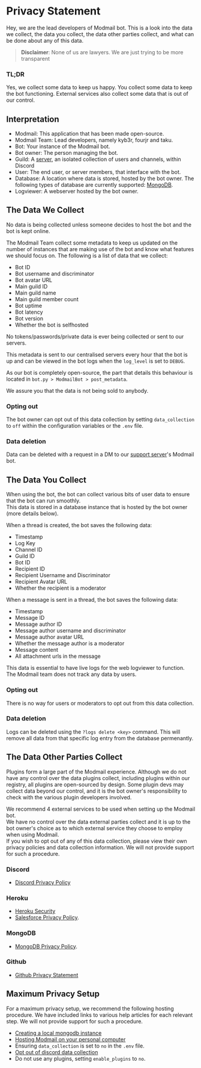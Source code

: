 # Privacy Statement

Hey, we are the lead developers of Modmail bot. This is a look into the data we collect, the data you collect, the data other parties collect, and what can be done about any of this data.    
> **Disclaimer**: None of us are lawyers. We are just trying to be more transparent

### TL;DR

Yes, we collect some data to keep us happy. You collect some data to keep the bot functioning. External services also collect some data that is out of our control.

## Interpretation

- Modmail: This application that has been made open-source.
- Modmail Team: Lead developers, namely kyb3r, fourjr and taku.
- Bot: Your instance of the Modmail bot.
- Bot owner: The person managing the bot.
- Guild: A [server](https://discord.com/developers/docs/resources/guild#guild-resource), an isolated collection of users and channels, within Discord
- User: The end user, or server members, that interface with the bot.
- Database: A location where data is stored, hosted by the bot owner. The following types of database are currently supported: [MongoDB](#MongoDB).
- Logviewer: A webserver hosted by the bot owner.

## The Data We Collect

No data is being collected unless someone decides to host the bot and the bot is kept online.

The Modmail Team collect some metadata to keep us updated on the number of instances that are making use of the bot and know what features we should focus on. The following is a list of data that we collect:
- Bot ID
- Bot username and discriminator
- Bot avatar URL
- Main guild ID
- Main guild name
- Main guild member count
- Bot uptime
- Bot latency
- Bot version
- Whether the bot is selfhosted

No tokens/passwords/private data is ever being collected or sent to our servers.

This metadata is sent to our centralised servers every hour that the bot is up and can be viewed in the bot logs when the `log_level` is set to `DEBUG`.

As our bot is completely open-source, the part that details this behaviour is located in `bot.py > ModmailBot > post_metadata`.

We assure you that the data is not being sold to anybody.

### Opting out

The bot owner can opt out of this data collection by setting `data_collection` to `off` within the configuration variables or the `.env` file.

### Data deletion

Data can be deleted with a request in a DM to our [support server](https://discord.gg/cnUpwrnpYb)'s Modmail bot.

## The Data You Collect

When using the bot, the bot can collect various bits of user data to ensure that the bot can run smoothly.    
This data is stored in a database instance that is hosted by the bot owner (more details below).

When a thread is created, the bot saves the following data:
- Timestamp
- Log Key
- Channel ID
- Guild ID
- Bot ID
- Recipient ID
- Recipient Username and Discriminator
- Recipient Avatar URL
- Whether the recipient is a moderator

When a message is sent in a thread, the bot saves the following data:
- Timestamp
- Message ID
- Message author ID
- Message author username and discriminator
- Message author avatar URL
- Whether the message author is a moderator
- Message content
- All attachment urls in the message

This data is essential to have live logs for the web logviewer to function.    
The Modmail team does not track any data by users.

### Opting out

There is no way for users or moderators to opt out from this data collection.

### Data deletion

Logs can be deleted using the `?logs delete <key>` command. This will remove all data from that specific log entry from the database permenantly.

## The Data Other Parties Collect

Plugins form a large part of the Modmail experience. Although we do not have any control over the data plugins collect, including plugins within our registry, all plugins are open-sourced by design. Some plugin devs may collect data beyond our control, and it is the bot owner's responsibility to check with the various plugin developers involved.

We recommend 4 external services to be used when setting up the Modmail bot.    
We have no control over the data external parties collect and it is up to the bot owner's choice as to which external service they choose to employ when using Modmail.    
If you wish to opt out of any of this data collection, please view their own privacy policies and data collection information. We will not provide support for such a procedure.

### Discord

- [Discord Privacy Policy](https://discord.com/privacy)

### Heroku

- [Heroku Security](https://www.heroku.com/policy/security)
- [Salesforce Privacy Policy](https://www.salesforce.com/company/privacy/).

### MongoDB

- [MongoDB Privacy Policy](https://www.mongodb.com/legal/privacy-policy).

### Github

- [Github Privacy Statement](https://docs.github.com/en/free-pro-team@latest/github/site-policy/github-privacy-statement)

## Maximum Privacy Setup

For a maximum privacy setup, we recommend the following hosting procedure. We have included links to various help articles for each relevant step. We will not provide support for such a procedure.
- [Creating a local mongodb instance](https://zellwk.com/blog/local-mongodb/)
- [Hosting Modmail on your personal computer](https://taaku18.github.io/modmail/local-hosting/)
- Ensuring `data_collection` is set to `no` in the `.env` file.
- [Opt out of discord data collection](https://support.discord.com/hc/en-us/articles/360004109911-Data-Privacy-Controls)
- Do not use any plugins, setting `enable_plugins` to `no`.
